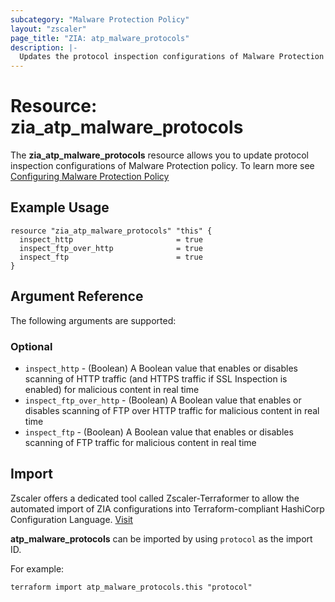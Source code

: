 ```yaml
---
subcategory: "Malware Protection Policy"
layout: "zscaler"
page_title: "ZIA: atp_malware_protocols"
description: |-
  Updates the protocol inspection configurations of Malware Protection policy
---
```


# Resource: zia_atp_malware_protocols

The **zia_atp_malware_protocols** resource allows you to update protocol inspection configurations of Malware Protection policy. To learn more see [Configuring Malware Protection Policy](https://help.zscaler.com/unified/configuring-malware-protection-policy)

## Example Usage

```hcl
resource "zia_atp_malware_protocols" "this" {
  inspect_http                       = true
  inspect_ftp_over_http              = true
  inspect_ftp                        = true
}
```

## Argument Reference

The following arguments are supported:

### Optional

* `inspect_http` - (Boolean) A Boolean value that enables or disables scanning of HTTP traffic (and HTTPS traffic if SSL Inspection is enabled) for malicious content in real time
* `inspect_ftp_over_http` - (Boolean) A Boolean value that enables or disables scanning of FTP over HTTP traffic for malicious content in real time
* `inspect_ftp` - (Boolean) A Boolean value that enables or disables scanning of FTP traffic for malicious content in real time

## Import

Zscaler offers a dedicated tool called Zscaler-Terraformer to allow the automated import of ZIA configurations into Terraform-compliant HashiCorp Configuration Language.
[Visit](https://github.com/zscaler/zscaler-terraformer)

**atp_malware_protocols** can be imported by using `protocol` as the import ID.

For example:

```shell
terraform import atp_malware_protocols.this "protocol"
```
